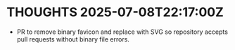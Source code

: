 # THOUGHTS 2025-07-08T22:17:00Z
- PR to remove binary favicon and replace with SVG so repository accepts pull requests without binary file errors.
